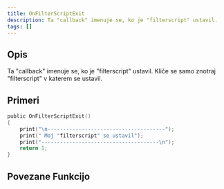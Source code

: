 ```yaml
---
title: OnFilterScriptExit
description: Ta "callback" imenuje se, ko je "filterscript" ustavil.
tags: []
---
```


## Opis

Ta "callback" imenuje se, ko je "filterscript" ustavil. Kliče se samo znotraj "filterscript" v katerem se ustavil.

## Primeri

```c
public OnFilterScriptExit()
{
    print("\n--------------------------------------");
    print(" Moj "filterscript" se ustavil");
    print("--------------------------------------\n");
    return 1;
}
```

## Povezane Funkcijo
